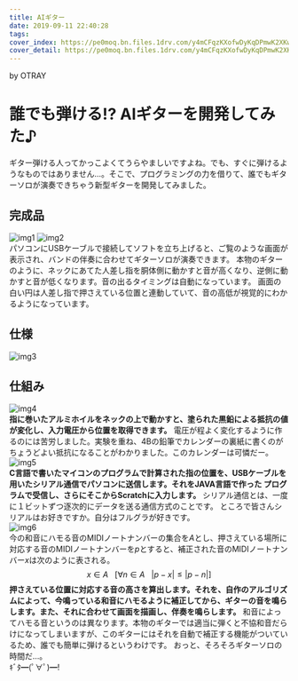 ```yaml
---
title: AIギター
date: 2019-09-11 22:40:28
tags:
cover_index: https://pe0moq.bn.files.1drv.com/y4mCFqzKXofwDyKqDPmwK2XKwBMAaNaWvk9mnxYARw2OwTwqw8K8v6TD-A8dVGSe0yTZ4f0VjUhuDARS9vMNuekQp2kM-JYlVHgSPQywBStUitf4FuuZc-8dAsOq-22mbk5119Hkq3swWYME1CnORod_3VyLh34ILA8QKY0adaOy1XgSbyT5_asafb_VLPt44IFH3kZlMMVnFf9Tl1PIeeNiw?width=256&height=98&cropmode=none
cover_detail: https://pe0moq.bn.files.1drv.com/y4mCFqzKXofwDyKqDPmwK2XKwBMAaNaWvk9mnxYARw2OwTwqw8K8v6TD-A8dVGSe0yTZ4f0VjUhuDARS9vMNuekQp2kM-JYlVHgSPQywBStUitf4FuuZc-8dAsOq-22mbk5119Hkq3swWYME1CnORod_3VyLh34ILA8QKY0adaOy1XgSbyT5_asafb_VLPt44IFH3kZlMMVnFf9Tl1PIeeNiw?width=1300&height=500&cropmode=none
---
```


by OTRAY

# 誰でも弾ける!? AIギターを開発してみた♪
ギター弾ける人ってかっこよくてうらやましいですよね。でも、すぐに弾けるようなものではありません…。そこで、プログラミングの力を借りて、誰でもギターソロが演奏できちゃう新型ギターを開発してみました。
## 完成品
![img1](https://vrtiaa.dm.files.1drv.com/y4mSgzSIJRplAJY6Y-ZlFCZm4E3y8TPJ5H1GdbMkkL5V4009Nn4zDFRkpH1RLVGoos4nd6hpQt4ZZ3-PBzXb-ROoOT1qbvhZvSvxZtTY4AqkTqTObM2bYcpzjgTKbEj8ylTd6T392vx3cCWbvQbqlp9ka9s2i6AqyQIO74xExs5a_DJKD2Amsj4CvP0j5zcI-N5rZt626KtgXswQczGzuckbQ?width=256&height=192&cropmode=none)
![img2](https://vrrh9a.dm.files.1drv.com/y4mSRi4sZh273qNDIWcat1yJbImtOLPgqKzmrgAk6YNVZqLe216sdvzKE8ZNVniulsFPYpGXny-O5CQcTNCsKf4njBthD-3TNcGU2IAlk9x9Y-QZXoSFSJBflEkmz9i1hGQ0vYKQKFbE7Mkk_z8ep3l870i3toIW8okA-GAq9JTuIjbdGgN7e4xYY9dHkttCa9ScpQLiL1KDmxFvf9pNo1G9Q?width=256&height=142&cropmode=none)  
パソコンにUSBケーブルで接続してソフトを立ち上げると、ご覧のような画面が表示され、バンドの伴奏に合わせてギターソロが演奏できます。
本物のギターのように、ネックにあてた人差し指を胴体側に動かすと音が高くなり、逆側に動かすと音が低くなります。音の出るタイミングは自動になっています。
画面の白い円は人差し指で押さえている位置と連動していて、音の高低が視覚的にわかるようになっています。
## 仕様
![img3](https://vrssfw.dm.files.1drv.com/y4mLuTsRRJsqEJ43N0q80duagc_40WGqG_v0vlK6BgRO2wO2rTeMBmDV8uZZJ3dCURLv3To2hsNA6CnQ0bM8jmOcqZiBYAGdLm5Nyr3oQ9G1KafNXkh5um6IOBsHKBd6QQUO5cIgUlNKcxWLopsuMKmBRQhGEk1opKMdgCMt0LCVy5KHEW6oHf-7jBRrdD0ZQIRdR3XUincuxubTkhmi7I65g?width=660&height=197&cropmode=none)
## 仕組み
![img4](https://vrtbva.dm.files.1drv.com/y4mnrU0cDR5p7CKSLgJfoYm0UW9bCJDMY0MjzKlZXtBMRQrB7DweaOmyVXfXxnB2MuAlnb-PPtylJjPbrCvSwmZXYt6BkeRXj54pzlBmZww_DnX_1HzqWlpTqEhJNjymEA3eJG7xEDAWggyBp5ycg5uIJ0SMHHkW3aJEfg5KZIV89MJFquA1OF6aKRbwZ88PTEgCzPQTkK52zG-cfSMih1owg?width=256&height=181&cropmode=none)  
**指に巻いたアルミホイルをネックの上で動かすと、塗られた黒鉛による抵抗の値が変化し、入力電圧から位置を取得できます。**
電圧が程よく変化するように作るのには苦労しました。実験を重ね、4Bの鉛筆でカレンダーの裏紙に書くのがちょうどよい抵抗になることがわかりました。このカレンダーは可憐だー。  
![img5](https://vrqm4a.dm.files.1drv.com/y4mGet5zlVzW3Zh9wTMyGp9b_1CIISzihbD86extG-czW0y_sS7yGbogSfpb6vxTnVZX8nGkT4xC_AFH05udTLgMUq0UldDsRW74EFYfL46i9DPSVmQeWtviLnAakzHwhXFbfEQXB8E76Ygwq-jd-wsQSJUbCJE8hcIsxx0l-VQ-BqgSaNAgKQS4ev5O4z7zI1ZcXbbeO3FoFjeDWYZ6w2JrA?width=256&height=181&cropmode=none)  
**C言語で書いたマイコンのプログラムで計算された指の位置を、USBケーブルを用いたシリアル通信でパソコンに送信します。それをJAVA言語で作った プログラムで受信し、さらにそこからScratchに入力します。**
シリアル通信とは、一度に１ビットずつ逐次的にデータを送る通信方式のことです。
ところで皆さんシリアルはお好きですか。自分はフルグラが好きです。  
![img6](https://iqbbdq.dm.files.1drv.com/y4mej6I8rifZerhZIbmvA47qJTZ2W_zYhOJQOG2_8FzNQ7pzBmDzDM7u0--luTM1hjhWa1HW1KFzRnl4P8DYu2YoXIW9-qHbzoYR_Sr62eocYCha7VaS1Yf-7fYsvQdw9eSSMdY39XWydVRHcD3YRx-C_FtVIjs9Hm0NTjQOe-HC2WghWnwCeXhpjvp6QzpTJoaECkx3DtZBmeAdCDbtdVWCw?width=256&height=181&cropmode=none)  
今の和音にハモる音のMIDIノートナンバーの集合を$A$とし、押さえている場所に対応する音のMIDIノートナンバーを$p$とすると、補正された音のMIDIノートナンバー$x$は次のように表される。
$$ x\in A\ \ \ \left[\forall n\in A\ \ \ |p-x|\leq|p-n|\right] $$
**押さえている位置に対応する音の高さを算出します。それを、自作のアルゴリズムによって、今鳴っている和音にハモるように補正してから、ギターの音を鳴らします。また、それに合わせて画面を描画し、伴奏を鳴らします。**
和音によってハモる音というのは異なります。本物のギターでは適当に弾くと不協和音だらけになってしまいますが、このギターにはそれを自動で補正する機能がついているため、誰でも簡単に弾けるというわけです。
おっと、そろそろギターソロの時間だ…。  <br/>
ｷﾞﾀ━(ﾟ∀ﾟ)━!
